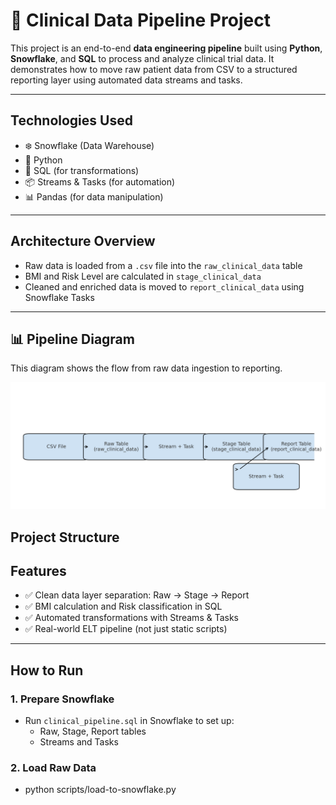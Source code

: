 # 🧬 Clinical Data Pipeline Project

This project is an end-to-end **data engineering pipeline** built using **Python**, **Snowflake**, and **SQL** to process and analyze clinical trial data. 
It demonstrates how to move raw patient data from CSV to a structured reporting layer using automated data streams and tasks.

---

##  Technologies Used

- ❄️ Snowflake (Data Warehouse)
- 🐍 Python
- 🧮 SQL (for transformations)
- 📦 Streams & Tasks (for automation)
- 📊 Pandas (for data manipulation)

---

##  Architecture Overview


- Raw data is loaded from a `.csv` file into the `raw_clinical_data` table
- BMI and Risk Level are calculated in `stage_clinical_data`
- Cleaned and enriched data is moved to `report_clinical_data` using Snowflake Tasks

---

## 📊 Pipeline Diagram

This diagram shows the flow from raw data ingestion to reporting.

![Clinical Data Pipeline](clinical_pipeline_diagram.png)



##  Project Structure

##  Features

- ✅ Clean data layer separation: Raw → Stage → Report
- ✅ BMI calculation and Risk classification in SQL
- ✅ Automated transformations with Streams & Tasks
- ✅ Real-world ELT pipeline (not just static scripts)

---

##  How to Run

### 1. Prepare Snowflake
- Run `clinical_pipeline.sql` in Snowflake to set up:
  - Raw, Stage, Report tables
  - Streams and Tasks

### 2. Load Raw Data

- python scripts/load-to-snowflake.py
